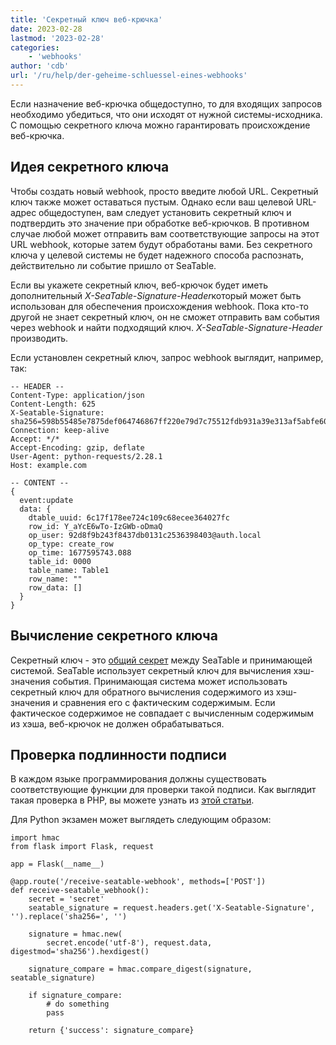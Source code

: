 ```yaml
---
title: 'Секретный ключ веб-крючка'
date: 2023-02-28
lastmod: '2023-02-28'
categories:
    - 'webhooks'
author: 'cdb'
url: '/ru/help/der-geheime-schluessel-eines-webhooks'
---
```


Если назначение веб-крючка общедоступно, то для входящих запросов необходимо убедиться, что они исходят от нужной системы-исходника. С помощью секретного ключа можно гарантировать происхождение веб-крючка.

## Идея секретного ключа

Чтобы создать новый webhook, просто введите любой URL. Секретный ключ также может оставаться пустым. Однако если ваш целевой URL-адрес общедоступен, вам следует установить секретный ключ и подтвердить это значение при обработке веб-крючков. В противном случае любой может отправить вам соответствующие запросы на этот URL webhook, которые затем будут обработаны вами. Без секретного ключа у целевой системы не будет надежного способа распознать, действительно ли событие пришло от SeaTable.

Если вы укажете секретный ключ, веб-крючок будет иметь дополнительный *X-SeaTable-Signature-Header*который может быть использован для обеспечения происхождения webhook. Пока кто-то другой не знает секретный ключ, он не сможет отправить вам события через webhook и найти подходящий ключ. _X-SeaTable-Signature-Header_ производить.

Если установлен секретный ключ, запрос webhook выглядит, например, так:

```
-- HEADER --
Content-Type: application/json
Content-Length: 625
X-Seatable-Signature: sha256=598b55485e7875def064746867ff220e79d7c75512fdb931a39e313af5abfe60
Connection: keep-alive
Accept: */*
Accept-Encoding: gzip, deflate
User-Agent: python-requests/2.28.1
Host: example.com

-- CONTENT --
{
  event:update
  data: {
    dtable_uuid: 6c17f178ee724c109c68ecee364027fc
    row_id: Y_aYcE6wTo-IzGWb-oDmaQ
    op_user: 92d8f9b243f8437db0131c2536398403@auth.local
    op_type: create_row
    op_time: 1677595743.088
    table_id: 0000
    table_name: Table1
    row_name: ""
    row_data: []
  }
}

```

## Вычисление секретного ключа

Секретный ключ - это [общий секрет](https://en.wikipedia.org/wiki/Shared_secret) между SeaTable и принимающей системой. SeaTable использует секретный ключ для вычисления хэш-значения события. Принимающая система может использовать секретный ключ для обратного вычисления содержимого из хэш-значения и сравнения его с фактическим содержимым. Если фактическое содержимое не совпадает с вычисленным содержимым из хэша, веб-крючок не должен обрабатываться.

## Проверка подлинности подписи

В каждом языке программирования должны существовать соответствующие функции для проверки такой подписи. Как выглядит такая проверка в PHP, вы можете узнать из [этой статьи](https://seatable.io/ru/docs/webhooks/verarbeitung-eines-webhooks-mit-hilfe-von-php/).

Для Python экзамен может выглядеть следующим образом:

```
import hmac
from flask import Flask, request

app = Flask(__name__)

@app.route('/receive-seatable-webhook', methods=['POST'])
def receive-seatable_webhook():
    secret = 'secret'
    seatable_signature = request.headers.get('X-Seatable-Signature', '').replace('sha256=', '')

    signature = hmac.new(
        secret.encode('utf-8'), request.data, digestmod='sha256').hexdigest()

    signature_compare = hmac.compare_digest(signature, seatable_signature)

    if signature_compare:
        # do something
        pass

    return {'success': signature_compare}

```
